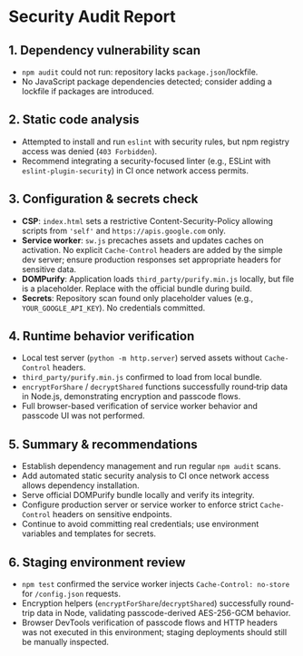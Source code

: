 # Security Audit Report

## 1. Dependency vulnerability scan
- `npm audit` could not run: repository lacks `package.json`/lockfile.
- No JavaScript package dependencies detected; consider adding a lockfile if packages are introduced.

## 2. Static code analysis
- Attempted to install and run `eslint` with security rules, but npm registry access was denied (`403 Forbidden`).
- Recommend integrating a security-focused linter (e.g., ESLint with `eslint-plugin-security`) in CI once network access permits.

## 3. Configuration & secrets check
- **CSP**: `index.html` sets a restrictive Content-Security-Policy allowing scripts from `'self'` and `https://apis.google.com` only.
- **Service worker**: `sw.js` precaches assets and updates caches on activation. No explicit `Cache-Control` headers are added by the simple dev server; ensure production responses set appropriate headers for sensitive data.
- **DOMPurify**: Application loads `third_party/purify.min.js` locally, but file is a placeholder. Replace with the official bundle during build.
- **Secrets**: Repository scan found only placeholder values (e.g., `YOUR_GOOGLE_API_KEY`). No credentials committed.

## 4. Runtime behavior verification
- Local test server (`python -m http.server`) served assets without `Cache-Control` headers.
- `third_party/purify.min.js` confirmed to load from local bundle.
- `encryptForShare` / `decryptShared` functions successfully round‑trip data in Node.js, demonstrating encryption and passcode flows.
- Full browser-based verification of service worker behavior and passcode UI was not performed.

## 5. Summary & recommendations
- Establish dependency management and run regular `npm audit` scans.
- Add automated static security analysis to CI once network access allows dependency installation.
- Serve official DOMPurify bundle locally and verify its integrity.
- Configure production server or service worker to enforce strict `Cache-Control` headers on sensitive endpoints.
- Continue to avoid committing real credentials; use environment variables and templates for secrets.

## 6. Staging environment review
- `npm test` confirmed the service worker injects `Cache-Control: no-store` for `/config.json` requests.
- Encryption helpers (`encryptForShare`/`decryptShared`) successfully round-trip data in Node, validating passcode-derived AES-256-GCM behavior.
- Browser DevTools verification of passcode flows and HTTP headers was not executed in this environment; staging deployments should still be manually inspected.
